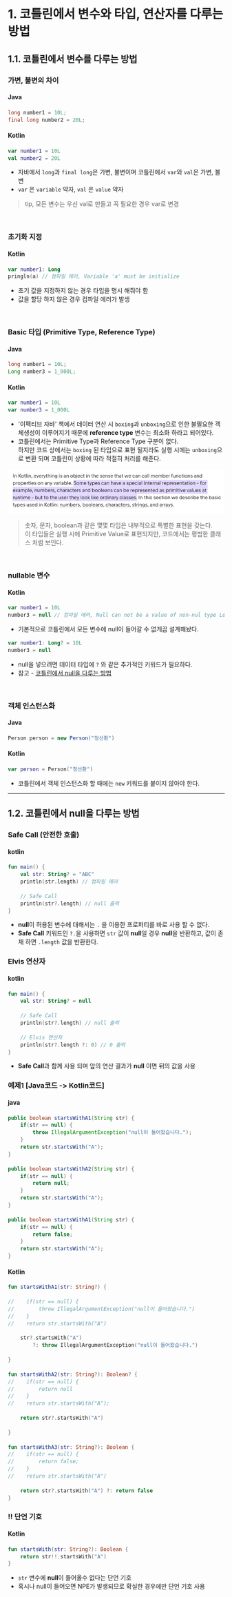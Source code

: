 # 1. 코틀린에서 변수와 타입, 연산자를 다루는 방법

## 1.1. 코틀린에서 변수를 다루는 방법

### 가변, 불변의 차이

#### Java
```java
long number1 = 10L;
final long number2 = 20L;
```

#### Kotlin
```kotlin
var number1 = 10L 
val number2 = 20L
```
* 자바에서 `long`과 `final long`은 가변, 불변이며 코틀린에서 `var`와 `val`은 가변, 불변
* `var` 은 `variable` 약자, `val` 은 `value` 약자

> tip, 모든 변수는 우선 val로 만들고 꼭 필요한 경우 var로 변경

<br>

### 초기화 지정
#### Kotlin
```kotlin
var number1: Long
pringln(a) // 컴파일 에러, Variable 'a' must be initialize 
```
* 초기 값을 지정하지 않는 경우 타입을 명시 해줘야 함
* 값을 할당 하지 않은 경우 컴파일 에러가 발생

<br>

### Basic 타입 (Primitive Type, Reference Type)

#### Java
```java
long number1 = 10L;
Long number3 = 1_000L;
```
#### Kotlin
```kotlin
var number1 = 10L
var number3 = 1_000L
```
* '이펙티브 자바' 책에서 데이터 연산 시 `boxing`과 `unboxing`으로 인한 불필요한 객체생성이 이루어지기 때문에 **reference type** 변수는 최소화 하라고 되어있다.
* 코틀린에서는 Primitive Type과 Reference Type 구분이 없다.<br>
하지만 코드 상에서는 `boxing` 된 타입으로 표현 될지라도 실행 시에는 `unboxing`으로 변환 되며 코틀린이 상황에 따라 적절히 처리를 해준다.

![](img/kotlin01.png)
> 숫자, 문자, boolean과 같은 몇몇 타입은 내부적으로 특별한 표현을 갖는다.<br>
> 이 타입들은 실행 시에 Primitive Value로 표현되지만, 코드에서는 평범한 클래스 처럼 보인다.

<br>

### nullable 변수 

#### Kotlin
```kotlin
var number1 = 10L
number3 = null // 컴파일 에러, Null can not be a value of non-nul type Long
```
* 기본적으로 코틀린에서 모든 변수에 null이 들어갈 수 없게끔 설계해놨다.

```kotlin
var number1: Long? = 10L
number3 = null 
```
* null을 넣으려면 데이터 타입에 `?` 와 같은 추가적인 키워드가 필요하다. 
* 참고 - [코틀린에서 null을 다루는 방법](Kotlin/2022-06-30.md) <br>

<br>

### 객체 인스턴스화

#### Java
```java
Person person = new Person("정선환")
```

#### Kotlin
```kotlin
var person = Person("정선환")
```
* 코틀린에서 객체 인스턴스화 할 때에는 `new` 키워드를 붙이지 않아야 한다.

<hr>

## 1.2. 코틀린에서 null을 다루는 방법

### Safe Call (안전한 호출)

#### kotlin
```kotlin
fun main() {
    val str: String? = "ABC"
    println(str.length) // 컴파일 에러
    
    // Safe Call
    println(str?.length) // null 출력
}
```
* **null**이 허용된 변수에 대해서는 `.` 을 이용한 프로퍼티를 바로 사용 할 수 없다.
* **Safe Call** 키워드인 `?.`을 사용하면 `str` 값이 **null**일 경우 **null**을 반환하고, 값이 존재 하면 `.length` 값을 반환한다.

### Elvis 연산자

#### kotlin
```kotlin
fun main() {
    val str: String? = null

    // Safe Call
    println(str?.length) // null 출력

    // Elvis 연산자
    println(str?.length ?: 0) // 0 출력
}
```
* **Safe Call**과 함께 사용 되며 앞의 연산 결과가 **null** 이면 뒤의 값을 사용

### 예제1 [Java코드 -> Kotlin코드]
#### java
```java
public boolean startsWithA1(String str) {
    if(str == null) {
        throw IllegalArgumentException("null이 들어왔습니다.");
    }
    return str.startsWith("A");
}

public boolean startsWithA2(String str) {
    if(str == null) {
        return null;
    }
    return str.startsWith("A");
}

public boolean startsWithA1(String str) {
    if(str == null) {
        return false;
    }
    return str.startsWith("A");
}
```

#### Kotlin
```kotlin
fun startsWithA1(str: String?) {

//    if(str == null) {
//        throw IllegalArgumentException("null이 들어왔습니다.")
//    }
//    return str.startsWith("A")

    str?.startsWith("A")
        ?: throw IllegalArgumentException("null이 들어왔습니다.")

}

fun startsWithA2(str: String?): Boolean? {
//    if(str == null) {
//        return null
//    }
//    return str.startsWith("A");

    return str?.startsWith("A")

}

fun startsWithA3(str: String?): Boolean {
//    if(str == null) {
//        return false;
//    }
//    return str.startsWith("A")

    return str?.startsWith("A") ?: return false
}
```

### **!!** 단언 기호
#### Kotlin
```kotlin
fun startsWith(str: String?): Boolean {
    return str!!.startsWith("A")
}
```
* `str` 변수에 **null**이 들어올수 없다는 단언 기호
* 혹시나 null이 들어오면 NPE가 발생되므로 확실한 경우에만 단언 기호 사용